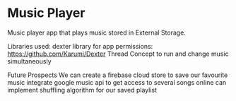 # Music Player
Music player app that plays music stored in External Storage.


Libraries used:
 dexter library for app permissions: https://github.com/Karumi/Dexter
 Thread Concept to run and change music simultaneously

Future Prospects
  We can create a firebase cloud store to save our favourite music
  integrate google music api to get access to several songs online
  can implement shuffling algorithm for our saved playlist
